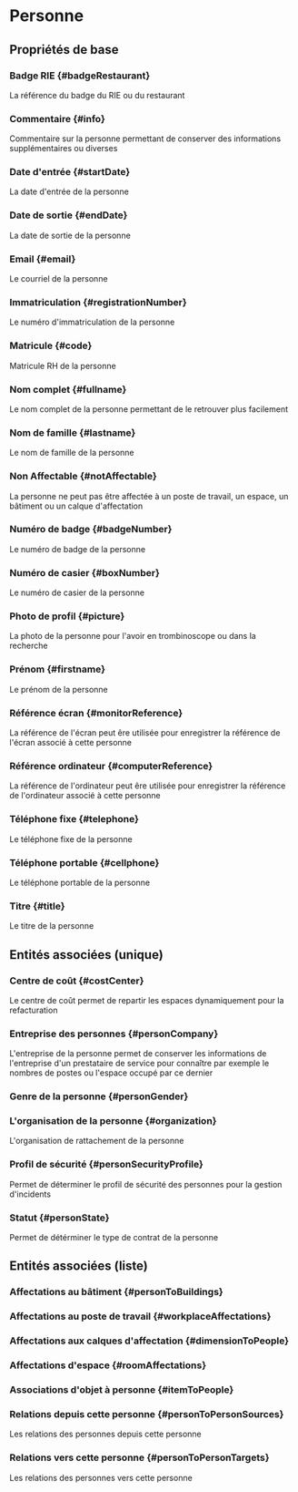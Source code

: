 # Personne
<!--- THIS FILE IS GENERATED PLEASE DO NOT EDIT IT DIRECTLY --->



## Propriétés de base

### Badge RIE {#badgeRestaurant}
        
La référence du badge du RIE ou du restaurant
### Commentaire {#info}
        
Commentaire sur la personne permettant de conserver des informations supplémentaires ou diverses
### Date d'entrée {#startDate}
        
La date d'entrée de la personne
### Date de sortie {#endDate}
        
La date de sortie de la personne
### Email {#email}
        
Le courriel de la personne
### Immatriculation {#registrationNumber}
        
Le numéro d'immatriculation de la personne
### Matricule {#code}
        
Matricule RH de la personne
### Nom complet {#fullname}
        
Le nom complet de la personne permettant de le retrouver plus facilement
### Nom de famille {#lastname}
        
Le nom de famille de la personne
### Non Affectable {#notAffectable}
        
La personne ne peut pas être affectée à un poste de travail, un espace, un bâtiment ou un calque d'affectation
### Numéro de badge {#badgeNumber}
        
Le numéro de badge de la personne
### Numéro de casier {#boxNumber}
        
Le numéro de casier de la personne
### Photo de profil {#picture}
        
La photo de la personne pour l'avoir en trombinoscope ou dans la recherche
### Prénom {#firstname}
        
Le prénom de la personne
### Référence écran {#monitorReference}
        
La référence de l'écran peut êre utilisée pour enregistrer la référence de l'écran associé à cette personne
### Référence ordinateur {#computerReference}
        
La référence de l'ordinateur peut êre utilisée pour enregistrer la référence de l'ordinateur associé à cette personne
### Téléphone fixe {#telephone}
        
Le téléphone fixe de la personne
### Téléphone portable {#cellphone}
        
Le téléphone portable de la personne
### Titre {#title}
        
Le titre de la personne

## Entités associées (unique)

### Centre de coût {#costCenter}
        
Le centre de coût permet de repartir les espaces dynamiquement pour la refacturation
### Entreprise des personnes {#personCompany}
        
L'entreprise de la personne permet de conserver les informations de l'entreprise d'un prestataire de service pour connaître par exemple le nombres de postes ou l'espace occupé par ce dernier
### Genre de la personne {#personGender}
        

### L'organisation de la personne {#organization}
        
L'organisation de rattachement de la personne
### Profil de sécurité {#personSecurityProfile}
        
Permet de déterminer le profil de sécurité des personnes pour la gestion d'incidents
### Statut {#personState}
        
Permet de détérminer le type de contrat de la personne

## Entités associées (liste)

### Affectations au bâtiment {#personToBuildings}
        

### Affectations au poste de travail {#workplaceAffectations}
        

### Affectations aux calques d'affectation {#dimensionToPeople}
        

### Affectations d'espace {#roomAffectations}
        

### Associations d'objet à personne {#itemToPeople}
        

### Relations depuis cette personne {#personToPersonSources}
        
Les relations des personnes depuis cette personne
### Relations vers cette personne {#personToPersonTargets}
        
Les relations des personnes vers cette personne



